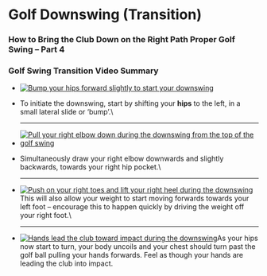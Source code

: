 # Golf Downswing (Transition)

### How to Bring the Club Down on the Right Path Proper Golf Swing – Part 4



### Golf Swing Transition Video Summary

&#x20;

* [![Bump your hips forward slightly to start your downswing](https://free-online-golf-tips.com/wp-content/uploads/golf-downswing-bump-hips-left-288x288.png)](https://free-online-golf-tips.com/wp-content/uploads/golf-downswing-bump-hips-left.png)
*   To initiate the downswing, start by shifting your **hips** to the left, in a small lateral slide or ‘bump’.\


    ***
* [![Pull your right elbow down during the downswing from the top of the golf swing](https://free-online-golf-tips.com/wp-content/uploads/golf-downswing-pull-right-elbow-down-288x288.png)](https://free-online-golf-tips.com/wp-content/uploads/golf-downswing-pull-right-elbow-down.png)
*   Simultaneously draw your right elbow downwards and slightly backwards, towards your right hip pocket.\


    ***
*   [![Push on your right toes and lift your right heel during the downswing](https://free-online-golf-tips.com/wp-content/uploads/golf-downswing-push-right-toes-lift-right-heel-288x288.png)](https://free-online-golf-tips.com/wp-content/uploads/golf-downswing-push-right-toes-lift-right-heel.png)This will also allow your weight to start moving forwards towards your left foot – encourage this to happen quickly by driving the weight off your right foot.\


    ***
* [![Hands lead the club toward impact during the downswing](https://free-online-golf-tips.com/wp-content/uploads/golf-downswing-hands-lead-club-288x288.png)](https://free-online-golf-tips.com/wp-content/uploads/golf-downswing-hands-lead-club.png)As your hips now start to turn, your body uncoils and your chest should turn past the golf ball pulling your hands forwards. Feel as though your hands are leading the club into impact.
